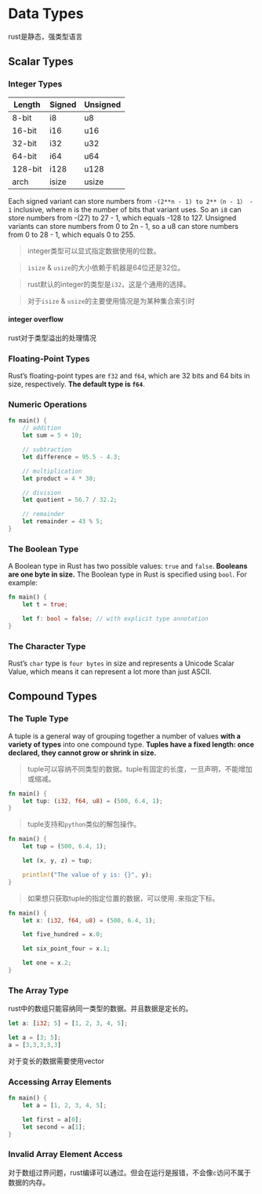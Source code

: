 # Data Types

rust是静态，强类型语言

## Scalar Types

### Integer Types

Length | Signed   | Unsigned
-------|----------|---------
8-bit  |   i8     |   u8
16-bit |   i16    |   u16
32-bit |   i32    |   u32
64-bit |   i64    |   u64
128-bit|   i128   |   u128
arch   |   isize  |   usize

Each signed variant can store numbers from `-(2**n - 1) to 2**（n - 1） - 1` inclusive, where n is the number of bits that variant uses. So an `i8` can store numbers from -(27) to 27 - 1, which equals -128 to 127. Unsigned variants can store numbers from 0 to 2n - 1, so a u8 can store numbers from 0 to 28 - 1, which equals 0 to 255.

> integer类型可以显式指定数据使用的位数。

> `isize` & `usize`的大小依赖于机器是64位还是32位。

> rust默认的integer的类型是`i32`，这是个通用的选择。

> 对于`isize` & `usize`的主要使用情况是为某种集合索引时

#### integer overflow

rust对于类型溢出的处理情况


### Floating-Point Types

Rust’s floating-point types are `f32` and `f64`, which are 32 bits and 64 bits in size, respectively. __The default type is `f64`__.

### Numeric Operations

```rust
fn main() {
    // addition
    let sum = 5 + 10;

    // subtraction
    let difference = 95.5 - 4.3;

    // multiplication
    let product = 4 * 30;

    // division
    let quotient = 56.7 / 32.2;

    // remainder
    let remainder = 43 % 5;
}
```

### The Boolean Type

A Boolean type in Rust has two possible values: `true` and `false`. __Booleans are one byte in size.__ The Boolean type in Rust is specified using `bool`. For example:

```rust
fn main() {
    let t = true;

    let f: bool = false; // with explicit type annotation
}
```

### The Character Type

Rust’s `char` type is `four bytes` in size and represents a Unicode Scalar Value, which means it can represent a lot more than just ASCII.

## Compound Types

### The Tuple Type

A tuple is a general way of grouping together a number of values __with a variety of types__ into one compound type. __Tuples have a fixed length: once declared, they cannot grow or shrink in size.__

> tuple可以容纳不同类型的数据。tuple有固定的长度，一旦声明，不能增加或缩减。

```rust
fn main() {
    let tup: (i32, f64, u8) = (500, 6.4, 1);
}
```

> tuple支持和`python`类似的解包操作。

```rust
fn main() {
    let tup = (500, 6.4, 1);

    let (x, y, z) = tup;

    println!("The value of y is: {}", y);
}
```

> 如果想只获取tuple的指定位置的数据，可以使用`.`来指定下标。

```rust
fn main() {
    let x: (i32, f64, u8) = (500, 6.4, 1);

    let five_hundred = x.0;

    let six_point_four = x.1;

    let one = x.2;
}
```

### The Array Type

rust中的数组只能容纳同一类型的数据。并且数据是定长的。

```rust
let a: [i32; 5] = [1, 2, 3, 4, 5];
```

```rust
let a = [3; 5];
a = [3,3,3,3,3]
```

对于变长的数据需要使用vector

### Accessing Array Elements

```rust
fn main() {
    let a = [1, 2, 3, 4, 5];

    let first = a[0];
    let second = a[1];
}
```

### Invalid Array Element Access

对于数组过界问题，rust编译可以通过。但会在运行是报错，不会像`c`访问不属于数据的内存。